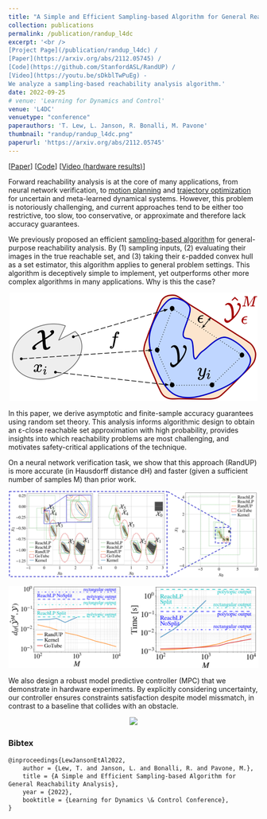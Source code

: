```yaml
---
title: "A Simple and Efficient Sampling-based Algorithm for General Reachability Analysis"
collection: publications
permalink: /publication/randup_l4dc
excerpt: '<br />
[Project Page](/publication/randup_l4dc) / 
[Paper](https://arxiv.org/abs/2112.05745) / 
[Code](https://github.com/StanfordASL/RandUP) / 
[Video](https://youtu.be/sDkblTwPuEg) - 
We analyze a sampling-based reachability analysis algorithm.'
date: 2022-09-25
# venue: 'Learning for Dynamics and Control'
venue: 'L4DC'
venuetype: "conference"
paperauthors: 'T. Lew, L. Janson, R. Bonalli, M. Pavone'
thumbnail: "randup/randup_l4dc.png"
paperurl: 'https://arxiv.org/abs/2112.05745'
---
```


[[Paper](https://arxiv.org/abs/2112.05745)] 
[[Code](https://github.com/StanfordASL/RandUP)] 
[[Video (hardware results)](https://youtu.be/sDkblTwPuEg)]


Forward reachability analysis is at the core of many applications, from neural network verification, to [motion planning](robustrrt) and [trajectory optimization](seels) for uncertain and meta-learned dynamical systems. However, this problem is notoriously challenging, and current approaches tend to be either too restrictive, too slow, too conservative, or approximate and therefore lack accuracy guarantees.

We previously proposed an efficient [sampling-based algorithm](randup) for general-purpose reachability analysis. By (1) sampling inputs, (2) evaluating their images in the true reachable set, and (3) taking their ε-padded convex hull as a set estimator, this algorithm applies to general problem settings. This algorithm is deceptively simple to implement, yet outperforms other more complex algorithms in many applications. Why is this the case? 
<!-- ![randup_l4dc overview](/images/randup/randup_l4dc.png) -->
<p style="text-align:center;"><img src="/images/randup/randup_l4dc.png" width="500"></p>

In this paper, we derive asymptotic and finite-sample accuracy guarantees using random set theory. This analysis informs algorithmic design to obtain an ε-close reachable set approximation with high probability, provides insights into which reachability problems are most challenging, and motivates safety-critical applications of the technique. 

On a neural network verification task, we show that this approach (RandUP) is more accurate (in Hausdorff distance dH) and faster (given a sufficient number of samples M) than prior work. 
<p style="text-align:center;"><img src="/images/randup/randup_l4dc_nn.png" width="800"></p>
<p style="text-align:center;"><img src="/images/randup/randup_l4dc_dh_time.png" width="800"></p>

We also design a robust model predictive controller (MPC) that we demonstrate in hardware experiments. By explicitly considering uncertainty, our controller ensures constraints satisfaction despite model missmatch, in contrast to a baseline that collides with an obstacle.

<p style="text-align:center;"><img src="/images/randup/rampc_vs_base_6_4x_nointro.gif" width="700"></p>

### Bibtex

	@inproceedings{LewJansonEtAl2022,
		author = {Lew, T. and Janson, L. and Bonalli, R. and Pavone, M.},
		title = {A Simple and Efficient Sampling-based Algorithm for General Reachability Analysis},
		year = {2022},
		booktitle = {Learning for Dynamics \& Control Conference},
	}

